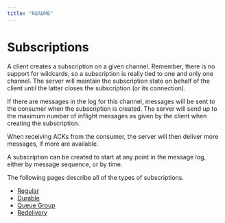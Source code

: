 ```yaml
---
title: "README"
---
```

# Subscriptions

A client creates a subscription on a given channel. Remember, there is no support for wildcards, so a subscription is really tied to one and only one channel. The server will maintain the subscription state on behalf of the client until the latter closes the subscription \(or its connection\).

If there are messages in the log for this channel, messages will be sent to the consumer when the subscription is created. The server will send up to the maximum number of inflight messages as given by the client when creating the subscription.

When receiving ACKs from the consumer, the server will then deliver more messages, if more are available.

A subscription can be created to start at any point in the message log, either by message sequence, or by time.

The following pages describe all of the types of subscriptions.

* [Regular](regular.md)
* [Durable](durable.md)
* [Queue Group](queue-group.md)
* [Redelivery](redelivery.md)

